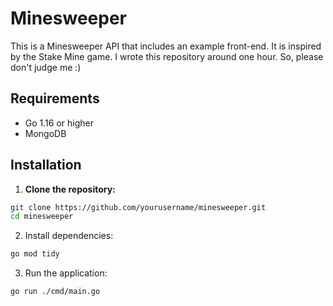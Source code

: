 # Minesweeper

This is a Minesweeper API that includes an example front-end. It is inspired by the Stake Mine game. I wrote this repository around one hour. So, please don't judge me :) 


## Requirements

- Go 1.16 or higher
- MongoDB

## Installation

1. **Clone the repository:**
```sh
git clone https://github.com/yourusername/minesweeper.git
cd minesweeper
```

2. Install dependencies:
```sh
go mod tidy
```

3. Run the application:
```
go run ./cmd/main.go
```

